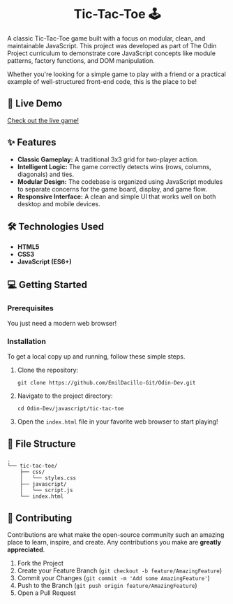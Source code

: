 <h1 align = center>Tic-Tac-Toe 🕹️</h1>
<p>
    A classic Tic-Tac-Toe game built with a focus on modular, clean, and maintainable JavaScript. This project was developed as part of The Odin Project curriculum to demonstrate core JavaScript concepts like module patterns, factory functions, and DOM manipulation.
</p>
<p>
    Whether you're looking for a simple game to play with a friend or a practical example of well-structured front-end code, this is the place to be!
</p>

<h2>🚀 Live Demo</h2>
<p>
    <a href="https://cheery-croissant-241edc.netlify.app/">Check out the live game!</a>
</p>

<h2>✨ Features</h2>
<ul>
    <li><strong>Classic Gameplay:</strong> A traditional 3x3 grid for two-player action.</li>
    <li><strong>Intelligent Logic:</strong> The game correctly detects wins (rows, columns, diagonals) and ties.</li>
    <li><strong>Modular Design:</strong> The codebase is organized using JavaScript modules to separate concerns for the game board, display, and game flow.</li>
    <li><strong>Responsive Interface:</strong> A clean and simple UI that works well on both desktop and mobile devices.</li>
</ul>

<h2>🛠️ Technologies Used</h2>
<ul>
    <li><strong>HTML5</strong></li>
    <li><strong>CSS3</strong></li>
    <li><strong>JavaScript (ES6+)</strong></li>
</ul>

<h2>💻 Getting Started</h2>
<h3>Prerequisites</h3>
<p>
    You just need a modern web browser!
</p>
<h3>Installation</h3>
<p>
    To get a local copy up and running, follow these simple steps.
</p>
<ol>
    <li>
        Clone the repository:
        <pre><code class="language-bash">git clone https://github.com/EmilDacillo-Git/Odin-Dev.git</code></pre>
    </li>
    <li>
        Navigate to the project directory:
        <pre><code class="language-bash">cd Odin-Dev/javascript/tic-tac-toe</code></pre>
    </li>
    <li>
        Open the <code>index.html</code> file in your favorite web browser to start playing!
    </li>
</ol>

<h2>📂 File Structure</h2>
<pre><code>.
└── tic-tac-toe/
    ├── css/
    │   └── styles.css
    ├── javascript/
    │   └── script.js
    └── index.html
</code></pre>

<h2>🙌 Contributing</h2>
<p>
    Contributions are what make the open-source community such an amazing place to learn, inspire, and create. Any contributions you make are <strong>greatly appreciated</strong>.
</p>
<ol>
    <li>Fork the Project</li>
    <li>Create your Feature Branch (<code>git checkout -b feature/AmazingFeature</code>)</li>
    <li>Commit your Changes (<code>git commit -m 'Add some AmazingFeature'</code>)</li>
    <li>Push to the Branch (<code>git push origin feature/AmazingFeature</code>)</li>
    <li>Open a Pull Request</li>
</ol>
